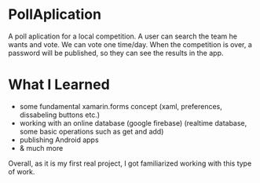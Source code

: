 # PollAplication
A poll aplication for a local competition.
A user can search the team he wants and vote. We can vote one time/day.
When the competition is over, a password will be published, so they can see the results in the app. 


# What I Learned
 - some fundamental xamarin.forms concept (xaml, preferences, dissabeling buttons etc.)
 - working with an online database (google firebase) (realtime database, some basic operations such as get and add)
 - publishing Android apps
 - & much more
 
Overall, as it is my first real project, I got familiarized working with this type of work.
